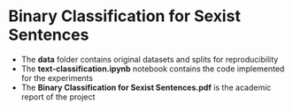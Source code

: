 # Binary Classification for Sexist Sentences

- The **data** folder contains original datasets and splits for reproducibility
- The **text-classification.ipynb** notebook contains the code implemented for the experiments
- The **Binary Classification for Sexist Sentences.pdf** is the academic report of the project

